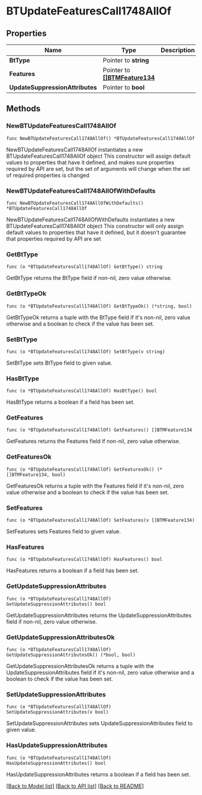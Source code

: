 # BTUpdateFeaturesCall1748AllOf

## Properties

Name | Type | Description | Notes
------------ | ------------- | ------------- | -------------
**BtType** | Pointer to **string** |  | [optional] 
**Features** | Pointer to [**[]BTMFeature134**](BTMFeature-134.md) |  | [optional] 
**UpdateSuppressionAttributes** | Pointer to **bool** |  | [optional] 

## Methods

### NewBTUpdateFeaturesCall1748AllOf

`func NewBTUpdateFeaturesCall1748AllOf() *BTUpdateFeaturesCall1748AllOf`

NewBTUpdateFeaturesCall1748AllOf instantiates a new BTUpdateFeaturesCall1748AllOf object
This constructor will assign default values to properties that have it defined,
and makes sure properties required by API are set, but the set of arguments
will change when the set of required properties is changed

### NewBTUpdateFeaturesCall1748AllOfWithDefaults

`func NewBTUpdateFeaturesCall1748AllOfWithDefaults() *BTUpdateFeaturesCall1748AllOf`

NewBTUpdateFeaturesCall1748AllOfWithDefaults instantiates a new BTUpdateFeaturesCall1748AllOf object
This constructor will only assign default values to properties that have it defined,
but it doesn't guarantee that properties required by API are set

### GetBtType

`func (o *BTUpdateFeaturesCall1748AllOf) GetBtType() string`

GetBtType returns the BtType field if non-nil, zero value otherwise.

### GetBtTypeOk

`func (o *BTUpdateFeaturesCall1748AllOf) GetBtTypeOk() (*string, bool)`

GetBtTypeOk returns a tuple with the BtType field if it's non-nil, zero value otherwise
and a boolean to check if the value has been set.

### SetBtType

`func (o *BTUpdateFeaturesCall1748AllOf) SetBtType(v string)`

SetBtType sets BtType field to given value.

### HasBtType

`func (o *BTUpdateFeaturesCall1748AllOf) HasBtType() bool`

HasBtType returns a boolean if a field has been set.

### GetFeatures

`func (o *BTUpdateFeaturesCall1748AllOf) GetFeatures() []BTMFeature134`

GetFeatures returns the Features field if non-nil, zero value otherwise.

### GetFeaturesOk

`func (o *BTUpdateFeaturesCall1748AllOf) GetFeaturesOk() (*[]BTMFeature134, bool)`

GetFeaturesOk returns a tuple with the Features field if it's non-nil, zero value otherwise
and a boolean to check if the value has been set.

### SetFeatures

`func (o *BTUpdateFeaturesCall1748AllOf) SetFeatures(v []BTMFeature134)`

SetFeatures sets Features field to given value.

### HasFeatures

`func (o *BTUpdateFeaturesCall1748AllOf) HasFeatures() bool`

HasFeatures returns a boolean if a field has been set.

### GetUpdateSuppressionAttributes

`func (o *BTUpdateFeaturesCall1748AllOf) GetUpdateSuppressionAttributes() bool`

GetUpdateSuppressionAttributes returns the UpdateSuppressionAttributes field if non-nil, zero value otherwise.

### GetUpdateSuppressionAttributesOk

`func (o *BTUpdateFeaturesCall1748AllOf) GetUpdateSuppressionAttributesOk() (*bool, bool)`

GetUpdateSuppressionAttributesOk returns a tuple with the UpdateSuppressionAttributes field if it's non-nil, zero value otherwise
and a boolean to check if the value has been set.

### SetUpdateSuppressionAttributes

`func (o *BTUpdateFeaturesCall1748AllOf) SetUpdateSuppressionAttributes(v bool)`

SetUpdateSuppressionAttributes sets UpdateSuppressionAttributes field to given value.

### HasUpdateSuppressionAttributes

`func (o *BTUpdateFeaturesCall1748AllOf) HasUpdateSuppressionAttributes() bool`

HasUpdateSuppressionAttributes returns a boolean if a field has been set.


[[Back to Model list]](../README.md#documentation-for-models) [[Back to API list]](../README.md#documentation-for-api-endpoints) [[Back to README]](../README.md)


